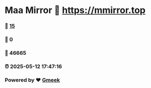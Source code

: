 # Maa Mirror :link: https://mmirror.top 
### :page_facing_up: [15](https://mmirror.top/tag.html) 
### :speech_balloon: 0 
### :hibiscus: 46665 
### :alarm_clock: 2025-05-12 17:47:16 
### Powered by :heart: [Gmeek](https://github.com/Meekdai/Gmeek)
